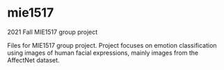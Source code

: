 # mie1517
2021 Fall MIE1517 group project

Files for MIE1517 group project. Project focuses on emotion classification using images of human facial expressions, mainly images from the AffectNet dataset.
